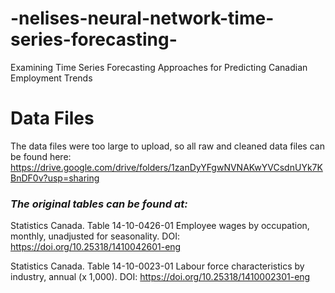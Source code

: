 # -nelises-neural-network-time-series-forecasting-
Examining Time Series Forecasting Approaches for Predicting Canadian Employment Trends

# Data Files
The data files were too large to upload, so all raw and cleaned data files can be found here:
https://drive.google.com/drive/folders/1zanDyYFgwNVNAKwYVCsdnUYk7KBnDF0v?usp=sharing

### *The original tables can be found at:*
Statistics Canada. Table 14-10-0426-01  Employee wages by occupation, monthly, unadjusted for seasonality. DOI: https://doi.org/10.25318/1410042601-eng

Statistics Canada. Table 14-10-0023-01  Labour force characteristics by industry, annual (x 1,000). DOI: https://doi.org/10.25318/1410002301-eng
